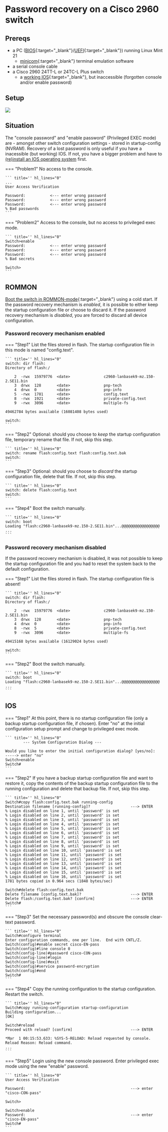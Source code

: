 # Password recovery on a Cisco 2960 switch

## Prereqs
* a PC ([BIOS](../../tutorials/windows11-linuxmint21-dual-boot-bios-clonezilla/){:target="_blank"}/[UEFI](../../tutorials/windows11-linuxmint21-dual-boot-uefi/){:target="_blank"}) running Linux Mint 21
    * [minicom](../use-minicom-linux-mint/index.md){:target="_blank"} terminal emulation software
* a serial console cable
* a Cisco 2960 24TT-L or 24TC-L Plus switch
    * a [working IOS](../reinstall-ios-cisco2960/index.md){:target="_blank"}, but inaccessible (forgotten console and/or enable password)

## Setup

<img src="console-access.png"/>

## Situation
The "console password" and "enable password" (Privileged EXEC mode) are - amongst other switch configuration settings - stored in startup-config (NVRAM). Recovery of a lost password is only useful if you have a inacessible (but working) IOS. If not, you have a bigger problem and have to [(re)install an IOS operating system](../reinstall-ios-cisco2960/index.md) first.

=== "Problem1"
    No access to the console.

    ``` title='' hl_lines="0"
    ...
    User Access Verification

    Password:           <--- enter wrong password
    Password:           <--- enter wrong password
    Password:           <--- enter wrong password
    % Bad passwords
    ```

=== "Problem2"
    Access to the console, but no access to privileged exec mode.

    ``` title='' hl_lines="0"
    Switch>enable
    Password:           <--- enter wrong password
    Password:           <--- enter wrong password
    Password:           <--- enter wrong password
    % Bad secrets

    Switch>
    ```

## ROMMON
[Boot the switch in ROMMON-mode](../access-cisco-device-rommon/index.md){:target="_blank"} using a cold start. If the password recovery mechanism is *enabled*, it is possible to either keep the startup configuration file or choose to discard it. If the password recovery mechanism is *disabled*, you are forced to discard all device configuration.

### Password recovery mechanism enabled


=== "Step1"
    List the files stored in flash. The startup configuration file in this mode is named "config.text".

    ``` title='' hl_lines="0"
    switch: dir flash:
    Directory of flash:/

        2  -rwx  15979776  <date>               c2960-lanbasek9-mz.150-2.SE11.bin
        3  drwx  128       <date>               pnp-tech
        4  drwx  0         <date>               pnp-info
        5  -rwx  1781      <date>               config.text
        8  -rwx  1921      <date>               private-config.text
        9  -rwx  3096      <date>               multiple-fs

    49462784 bytes available (16081408 bytes used)

    switch: 
    ```

=== "Step2"
    Optional: should you choose to *keep* the startup configuration file, temporary rename that file. If not, skip this step.

    ``` title='' hl_lines="0"
    switch: rename flash:config.text flash:config.text.bak
    switch:
    ```

=== "Step3"
    Optional: should you choose to *discard* the startup configuration file, delete that file. If not, skip this step.

    ``` title='' hl_lines="0"
    switch: delete flash:config.text
    switch:
    ```

=== "Step4"
    Boot the switch manually.

    ``` title='' hl_lines="0"
    switch: boot
    Loading "flash:c2960-lanbasek9-mz.150-2.SE11.bin"...@@@@@@@@@@@@@@@@@
    ...
    ```

### Password recovery mechanism disabled
If the password recovery mechanism is disabled, it was not possible to keep the startup configuration file and you had to reset the system back to the default configuration.

=== "Step1"
    List the files stored in flash. The startup configuration file is absent!

    ``` title='' hl_lines="0"
    switch: dir flash:
    Directory of flash:/

        2  -rwx  15979776  <date>               c2960-lanbasek9-mz.150-2.SE11.bin
        3  drwx  128       <date>               pnp-tech
        4  drwx  0         <date>               pnp-info
        8  -rwx  5         <date>               private-config.text
        9  -rwx  3096      <date>               multiple-fs

    49415168 bytes available (16129024 bytes used)

    switch: 
    ```

=== "Step2"
    Boot the switch manually.

    ``` title='' hl_lines="0"
    switch: boot
    Loading "flash:c2960-lanbasek9-mz.150-2.SE11.bin"...@@@@@@@@@@@@@@@@@
    ...
    ```

## IOS

=== "Step1"
    At this point, there is no startup configuration file (only a backup startup configuration file, if chosen). Enter "no" at the initial configuration setup prompt and change to privileged exec mode.

    ``` title='' hl_lines="0"
            --- System Configuration Dialog ---

    Would you like to enter the initial configuration dialog? [yes/no]:     -----> enter "no"
    Switch>enable
    Switch#
    ```

=== "Step2"
    If you have a backup startup configuration file and want to restore it, copy the contents of the backup startup configuration file to the running configuration and delete that backup file. If not, skip this step.

    ``` title='' hl_lines="0"
    Switch#copy flash:config.text.bak running-config
    Destination filename [running-config]?                  ---> ENTER
    % Login disabled on line 1, until 'password' is set
    % Login disabled on line 2, until 'password' is set
    % Login disabled on line 3, until 'password' is set
    % Login disabled on line 4, until 'password' is set
    % Login disabled on line 5, until 'password' is set
    % Login disabled on line 6, until 'password' is set
    % Login disabled on line 7, until 'password' is set
    % Login disabled on line 8, until 'password' is set
    % Login disabled on line 9, until 'password' is set
    % Login disabled on line 10, until 'password' is set
    % Login disabled on line 11, until 'password' is set
    % Login disabled on line 12, until 'password' is set
    % Login disabled on line 13, until 'password' is set
    % Login disabled on line 14, until 'password' is set
    % Login disabled on line 15, until 'password' is set
    % Login disabled on line 16, until 'password' is set
    1781 bytes copied in 0.964 secs (1848 bytes/sec)
    
    Switch#delete flash:config.text.bak
    Delete filename [config.text.bak]?                      ---> ENTER
    Delete flash:/config.text.bak? [confirm]                ---> ENTER
    Switch#
    ```

=== "Step3"
    Set the necessary password(s) and obscure the console clear-text password.

    ``` title='' hl_lines="0"
    Switch#configure terminal 
    Enter configuration commands, one per line.  End with CNTL/Z.
    Switch(config)#enable secret cisco-EN-pass
    Switch(config)#line console 0
    Switch(config-line)#password cisco-CON-pass
    Switch(config-line)#login
    Switch(config-line)#exit
    Switch(config)#service password-encryption 
    Switch(config)#end
    Switch#
    ```

=== "Step4"
    Copy the running configuration to the startup configuration. Restart the switch.

    ``` title='' hl_lines="0"
    Switch#copy running-configuration startup-configuration         
    Building configuration...
    [OK]

    Switch#reload
    Proceed with reload? [confirm]                          ---> ENTER

    *Mar  1 00:15:53.633: %SYS-5-RELOAD: Reload requested by console. Reload Reason: Reload command.
    ...
    ```

=== "Step5"
    Login using the new console password. Enter privileged exec mode using the new "enable" password.

    ``` title='' hl_lines="0"
    User Access Verification

    Password:                                               ---> enter "cisco-CON-pass"

    Switch>

    Switch>enable
    Password:                                               ---> enter "cisco-EN-pass"
    Switch#
    ```